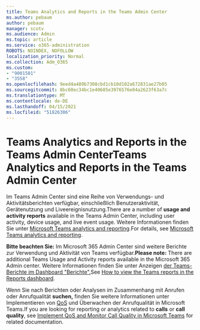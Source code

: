 ```yaml
---
title: Teams Analytics and Reports in the Teams Admin Center
ms.author: pebaum
author: pebaum
manager: scotv
ms.audience: Admin
ms.topic: article
ms.service: o365-administration
ROBOTS: NOINDEX, NOFOLLOW
localization_priority: Normal
ms.collection: Adm_O365
ms.custom:
- "9001501"
- "3558"
ms.openlocfilehash: 9eed4a489b7308cbd1cb10d102a672831ae27b05
ms.sourcegitcommit: 8bc60ec34bc1e40685e3976576e04a2623f63a7c
ms.translationtype: MT
ms.contentlocale: de-DE
ms.lasthandoff: 04/15/2021
ms.locfileid: "51826306"
---
```

# <a name="teams-analytics-and-reports-in-the-teams-admin-center"></a><span data-ttu-id="debe5-102">Teams Analytics and Reports in the Teams Admin Center</span><span class="sxs-lookup"><span data-stu-id="debe5-102">Teams Analytics and Reports in the Teams Admin Center</span></span>

<span data-ttu-id="debe5-103">Im Teams Admin  Center sind eine Reihe von Verwendungs- und Aktivitätsberichten verfügbar, einschließlich Benutzeraktivität, Gerätenutzung und Liveereignisnutzung.</span><span class="sxs-lookup"><span data-stu-id="debe5-103">There are a number of **usage and activity reports** available in the Teams Admin Center, including user activity, device usage, and live event usage.</span></span> <span data-ttu-id="debe5-104">Weitere Informationen finden Sie unter [Microsoft Teams analytics and reporting](https://docs.microsoft.com/microsoftteams/teams-analytics-and-reports/teams-reporting-reference).</span><span class="sxs-lookup"><span data-stu-id="debe5-104">For details, see [Microsoft Teams analytics and reporting](https://docs.microsoft.com/microsoftteams/teams-analytics-and-reports/teams-reporting-reference).</span></span>

<span data-ttu-id="debe5-105">**Bitte beachten Sie:** Im Microsoft 365 Admin Center sind weitere Berichte zur Verwendung und Aktivität von Teams verfügbar.</span><span class="sxs-lookup"><span data-stu-id="debe5-105">**Please note:** There are additional Teams Usage and Activity reports available in the Microsoft 365 Admin center.</span></span> <span data-ttu-id="debe5-106">Weitere Informationen finden Sie unter Anzeigen [der Teams-Berichte im Dashboard "Berichte".](https://docs.microsoft.com/microsoftteams/teams-activity-reports#how-to-view-the-teams-reports-in-the-reports-dashboard)</span><span class="sxs-lookup"><span data-stu-id="debe5-106">See [How to view the Teams reports in the Reports dashboard](https://docs.microsoft.com/microsoftteams/teams-activity-reports#how-to-view-the-teams-reports-in-the-reports-dashboard).</span></span>

<span data-ttu-id="debe5-107">Wenn Sie nach Berichten oder  Analysen im Zusammenhang mit Anrufen oder Anrufqualität **suchen,** finden Sie weitere Informationen unter Implementieren von [QoS](https://docs.microsoft.com/microsoftteams/monitor-call-quality-qos) und Überwachen der Anrufqualität in Microsoft Teams.</span><span class="sxs-lookup"><span data-stu-id="debe5-107">If you are looking for reporting or analytics related to **calls** or **call quality**, see [Implement QoS and Monitor Call Quality in Microsoft Teams](https://docs.microsoft.com/microsoftteams/monitor-call-quality-qos) for related documentation.</span></span>

